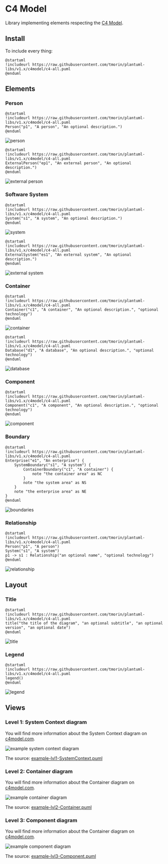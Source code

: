 # C4 Model

Library implementing elements respecting the [C4 Model](https://c4model.com).

## Install

To include every thing:
```plantuml
@startuml
!includeurl https://raw.githubusercontent.com/tmorin/plantuml-libs/v1.x/c4model/c4-all.puml
@enduml
```

## Elements

### Person

```plantuml
@startuml
!includeurl https://raw.githubusercontent.com/tmorin/plantuml-libs/v1.x/c4model/c4-all.puml
Person("p1", "A person", "An optional description.")
@enduml
```

![person](http://www.plantuml.com/plantuml/proxy?src=https://raw.githubusercontent.com/tmorin/plantuml-libs/v1.x/c4model/README.puml&idx=0&person)

```plantuml
@startuml
!includeurl https://raw.githubusercontent.com/tmorin/plantuml-libs/v1.x/c4model/c4-all.puml
ExternalPerson("ep1", "An external person", "An optional description.")
@enduml
```

![external person](http://www.plantuml.com/plantuml/proxy?src=https://raw.githubusercontent.com/tmorin/plantuml-libs/v1.x/c4model/README.puml&idx=1&external_person)

### Software System

```plantuml
@startuml
!includeurl https://raw.githubusercontent.com/tmorin/plantuml-libs/v1.x/c4model/c4-all.puml
System("s1", "A system", "An optional description.")
@enduml
```

![system](http://www.plantuml.com/plantuml/proxy?src=https://raw.githubusercontent.com/tmorin/plantuml-libs/v1.x/c4model/README.puml&idx=2&system)

```plantuml
@startuml
!includeurl https://raw.githubusercontent.com/tmorin/plantuml-libs/v1.x/c4model/c4-all.puml
ExternalSystem("es1", "An external system", "An optional description.")
@enduml
```

![external system](http://www.plantuml.com/plantuml/proxy?src=https://raw.githubusercontent.com/tmorin/plantuml-libs/v1.x/c4model/README.puml&idx=3&external_system)

### Container

```plantuml
@startuml
!includeurl https://raw.githubusercontent.com/tmorin/plantuml-libs/v1.x/c4model/c4-all.puml
Container("c1", "A container", "An optional description.", "optional technology")
@enduml
```

![container](http://www.plantuml.com/plantuml/proxy?src=https://raw.githubusercontent.com/tmorin/plantuml-libs/v1.x/c4model/README.puml&idx=4&container)

```plantuml
@startuml
!includeurl https://raw.githubusercontent.com/tmorin/plantuml-libs/v1.x/c4model/c4-all.puml
Database("d1", "A database", "An optional description.", "optional technology")
@enduml
```

![database](http://www.plantuml.com/plantuml/proxy?src=https://raw.githubusercontent.com/tmorin/plantuml-libs/v1.x/c4model/README.puml&idx=5&database)

### Component

```plantuml
@startuml
!includeurl https://raw.githubusercontent.com/tmorin/plantuml-libs/v1.x/c4model/c4-all.puml
Component("c1", "A component", "An optional description.", "optional technology")
@enduml
```

![component](http://www.plantuml.com/plantuml/proxy?src=https://raw.githubusercontent.com/tmorin/plantuml-libs/v1.x/c4model/README.puml&idx=6&component)

### Boundary

```plantuml
@startuml
!includeurl https://raw.githubusercontent.com/tmorin/plantuml-libs/v1.x/c4model/c4-all.puml
Enterprise("e1", "An enterprise") {
    SystemBoundary("s1", "A system") {
        ContainerBoundary("c1", "A container") {
            note "the container area" as NC
        }
        note "the system area" as NS
    }
    note "the enterprise area" as NE
}
@enduml
```

![boundaries](http://www.plantuml.com/plantuml/proxy?src=https://raw.githubusercontent.com/tmorin/plantuml-libs/v1.x/c4model/README.puml&idx=7&boundary)

### Relationship

```plantuml
@startuml
!includeurl https://raw.githubusercontent.com/tmorin/plantuml-libs/v1.x/c4model/c4-all.puml
Person("p1", "A person")
System("s1", "A system")
p1 -> s1 : Relationship("an optional name", "optional technology")
@enduml
```

![relationship](http://www.plantuml.com/plantuml/proxy?src=https://raw.githubusercontent.com/tmorin/plantuml-libs/v1.x/c4model/README.puml&idx=8&relationship)

## Layout

### Title

```plantuml
@startuml
!includeurl https://raw.githubusercontent.com/tmorin/plantuml-libs/v1.x/c4model/c4-all.puml
title("the title of the diagram", "an optional subtitle", "an optional version", "an optional date")
@enduml
```

![title](http://www.plantuml.com/plantuml/proxy?src=https://raw.githubusercontent.com/tmorin/plantuml-libs/v1.x/c4model/README.puml&idx=9&title)

### Legend

```plantuml
@startuml
!includeurl https://raw.githubusercontent.com/tmorin/plantuml-libs/v1.x/c4model/c4-all.puml
legend()
@enduml
```

![legend](http://www.plantuml.com/plantuml/proxy?src=https://raw.githubusercontent.com/tmorin/plantuml-libs/v1.x/c4model/README.puml&idx=10&legend)

## Views

### Level 1: System Context diagram

You will find more information about the System Context diagram on [c4model.com](https://c4model.com/#SystemContextDiagram).

![example system context diagram](http://www.plantuml.com/plantuml/proxy?src=https://raw.githubusercontent.com/tmorin/plantuml-libs/v1.x/c4model/example-lvl1-SystemContext.puml)

The source: [example-lvl1-SystemContext.puml](example-lvl1-SystemContext.puml)

### Level 2: Container diagram

You will find more information about the Container diagram on [c4model.com](https://c4model.com/#ContainerDiagram).

![example container diagram](http://www.plantuml.com/plantuml/proxy?src=https://raw.githubusercontent.com/tmorin/plantuml-libs/v1.x/c4model/example-lvl2-Container.puml)

The source: [example-lvl2-Container.puml](example-lvl2-Container.puml)

### Level 3: Component diagram

You will find more information about the Container diagram on [c4model.com](https://c4model.com/#ComponentDiagram).

![example component diagram](http://www.plantuml.com/plantuml/proxy?src=https://raw.githubusercontent.com/tmorin/plantuml-libs/v1.x/c4model/example-lvl3-Component.puml)

The source: [example-lvl3-Component.puml](example-lvl3-Component.puml)
